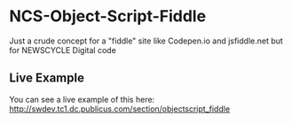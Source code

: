 NCS-Object-Script-Fiddle
========================

Just a crude concept for a "fiddle" site like Codepen.io and jsfiddle.net but for NEWSCYCLE Digital code

## Live Example 

You can see a live example of this here: 
http://swdev.tc1.dc.publicus.com/section/objectscript_fiddle
